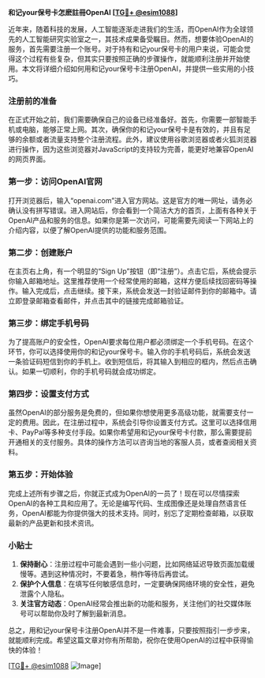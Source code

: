 **和记your保号卡怎麽註冊OpenAI [[TG💪+ @esim1088](https://t.me/s/esim1088)]**

近年来，随着科技的发展，人工智能逐渐走进我们的生活，而OpenAI作为全球领先的人工智能研究实验室之一，其技术成果备受瞩目。然而，想要体验OpenAI的服务，首先需要注册一个账号。对于持有和记your保号卡的用户来说，可能会觉得这个过程有些复杂，但其实只要按照正确的步骤操作，就能顺利注册并开始使用。本文将详细介绍如何用和记your保号卡注册OpenAI，并提供一些实用的小技巧。

### 注册前的准备

在正式开始之前，我们需要确保自己的设备已经准备好。首先，你需要一部智能手机或电脑，能够正常上网。其次，确保你的和记your保号卡是有效的，并且有足够的余额或者流量支持整个注册流程。此外，建议使用谷歌浏览器或者火狐浏览器进行操作，因为这些浏览器对JavaScript的支持较为完善，能更好地兼容OpenAI的网页界面。

### 第一步：访问OpenAI官网

打开浏览器后，输入“openai.com”进入官方网站。这是官方的唯一网址，请务必确认没有拼写错误。进入网站后，你会看到一个简洁大方的首页，上面有各种关于OpenAI产品和服务的信息。如果你是第一次访问，可能需要先阅读一下网站上的介绍内容，以便了解OpenAI提供的功能和服务范围。

### 第二步：创建账户

在主页右上角，有一个明显的“Sign Up”按钮（即“注册”）。点击它后，系统会提示你输入邮箱地址。这里推荐使用一个经常使用的邮箱，这样方便后续找回密码等操作。输入完成后，点击继续。接下来，系统会发送一封验证邮件到你的邮箱中。请立即登录邮箱查看邮件，并点击其中的链接完成邮箱验证。

### 第三步：绑定手机号码

为了提高账户的安全性，OpenAI要求每位用户都必须绑定一个手机号码。在这个环节，你可以选择使用你的和记your保号卡。输入你的手机号码后，系统会发送一条验证码短信到你的手机上。收到短信后，将其输入到相应的框内，然后点击确认。如果一切顺利，你的手机号码就会成功绑定。

### 第四步：设置支付方式

虽然OpenAI的部分服务是免费的，但如果你想使用更多高级功能，就需要支付一定的费用。因此，在注册过程中，系统会引导你设置支付方式。这里可以选择信用卡、PayPal等多种支付手段。如果你希望用和记your保号卡付款，那么需要提前开通相关的支付服务。具体的操作方法可以咨询当地的客服人员，或者查阅相关资料。

### 第五步：开始体验

完成上述所有步骤之后，你就正式成为OpenAI的一员了！现在可以尽情探索OpenAI的各种工具和应用了。无论是编写代码、生成图像还是处理自然语言任务，OpenAI都能为你提供强大的技术支持。同时，别忘了定期检查邮箱，以获取最新的产品更新和技术资讯。

### 小贴士

1. **保持耐心**：注册过程中可能会遇到一些小问题，比如网络延迟导致页面加载缓慢等。遇到这种情况时，不要着急，稍作等待后再尝试。
2. **保护个人信息**：在填写任何敏感信息时，一定要确保网络环境的安全性，避免泄露个人隐私。
3. **关注官方动态**：OpenAI经常会推出新的功能和服务，关注他们的社交媒体账号可以帮助你及时了解到最新消息。

总之，用和记your保号卡注册OpenAI并不是一件难事，只要按照指引一步步来，就能顺利完成。希望这篇文章对你有所帮助，祝你在使用OpenAI的过程中获得愉快的体验！

[[TG💪+ @esim1088](https://t.me/s/esim1088) ![Image](https://i.postimg.cc/4NQfJmqS/Snipaste-2025-05-13-00-14-12.png)]
